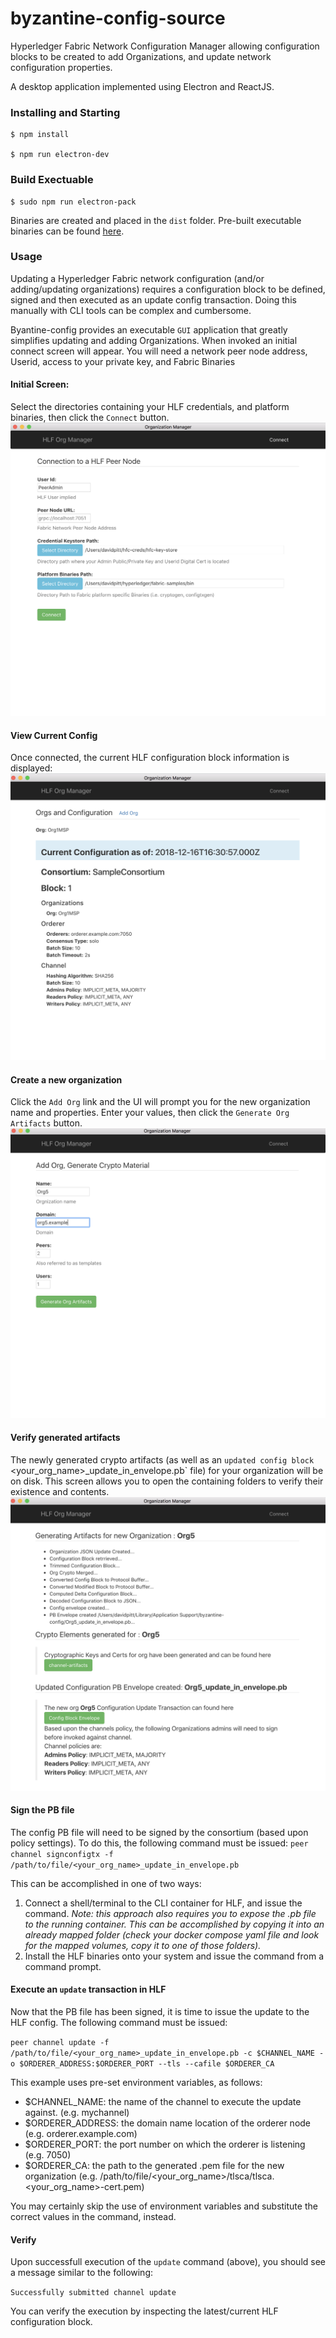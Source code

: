 # byzantine-config-source

Hyperledger Fabric Network Configuration Manager allowing configuration blocks to be created to add Organizations, and update network configuration properties.

A desktop application implemented using Electron and ReactJS.  

### Installing and Starting 

    $ npm install 

    $ npm run electron-dev
       
### Build Exectuable 

    $ sudo npm run electron-pack 

Binaries are created and placed in the `dist` folder.  Pre-built executable binaries can be found [here](https://github.com/in-the-keyhole/byzantine-config).

### Usage 

Updating a Hyperledger Fabric network configuration (and/or  adding/updating organizations) requires a configuration block to be defined, signed and then executed as an update config transaction. Doing this manually with CLI tools can be complex and cumbersome.   

Byantine-config provides an executable `GUI` application that greatly simplifies updating and adding Organizations. When invoked an initial connect screen will appear.  You will need a network peer node address, Userid, access to your private key, and Fabric Binaries 

#### Initial Screen:
Select the directories containing your HLF credentials, and platform binaries, then click the `Connect` button.
![](images/connect.png)

#### View Current Config
Once connected, the current HLF configuration block information is displayed:
![](images/config-block.png)

#### Create a new organization
Click the `Add Org` link and the UI will prompt you for the new organization name and properties. Enter your values, then click the `Generate Org Artifacts` button.
![](images/add-org.png)

#### Verify generated artifacts
The newly generated crypto artifacts (as well as an `updated config block ` &lt;your_org_name&gt;_update_in_envelope.pb` file) for your organization will be on disk.  This screen allows you to open the containing folders to verify their existence and contents.
![](images/generated-pb.png)

#### Sign the PB file
The config PB file will need to be signed by the consortium (based upon policy settings). To do this, the following command must be issued:
```peer channel signconfigtx -f /path/to/file/<your_org_name>_update_in_envelope.pb```

This can be accomplished in one of two ways:

1. Connect a shell/terminal to the CLI container for HLF, and issue the command.  *Note:  this approach also requires you to expose the .pb file to the running container.  This can be accomplished by copying it into an already mapped folder (check your docker compose yaml file and look for the mapped volumes, copy it to one of those folders).*
2. Install the HLF binaries onto your system and issue the command from a command prompt.

#### Execute an `update` transaction in HLF
Now that the PB file has been signed, it is time to issue the update to the HLF config.  The following command must be issued:

```peer channel update -f /path/to/file/<your_org_name>_update_in_envelope.pb -c $CHANNEL_NAME -o $ORDERER_ADDRESS:$ORDERER_PORT --tls --cafile $ORDERER_CA```

This example uses pre-set environment variables, as follows:
* $CHANNEL_NAME: the name of the channel to execute the update against.  (e.g. mychannel)
* $ORDERER_ADDRESS: the domain name location of the orderer node (e.g. orderer.example.com)
* $ORDERER_PORT: the port number on which the orderer is listening (e.g. 7050)
* $ORDERER_CA: the path to the generated .pem file for the new organization (e.g. /path/to/file/<your_org_name>/tlsca/tlsca.<your_org_name>-cert.pem)

You may certainly skip the use of environment variables and substitute the correct values in the command, instead.

#### Verify
Upon successfull execution of the `update` command (above), you should see a message similar to the following:

`Successfully submitted channel update`

You can verify the execution by inspecting the latest/current HLF configuration block.